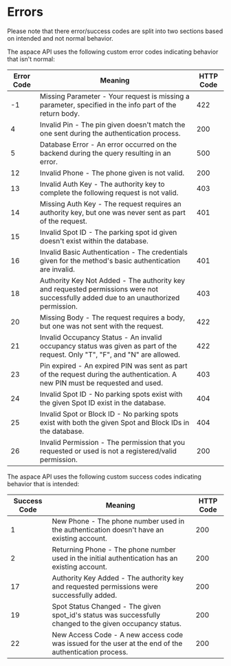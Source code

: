 # Errors

<aside class="notice">
Please note that there error/success codes are split into two sections based on intended and not normal behavior.
</aside>

The aspace API uses the following custom error codes indicating behavior that isn't normal:

Error Code | Meaning | HTTP Code
---------- | ------- | ---------
-1 | Missing Parameter - Your request is missing a parameter, specified in the info part of the return body. | 422
4 | Invalid Pin - The pin given doesn't match the one sent during the authentication process. | 200
5 | Database Error - An error occurred on the backend during the query resulting in an error. | 500
12 | Invalid Phone - The phone given is not valid. | 200
13 | Invalid Auth Key - The authority key to complete the following request is not valid. | 403
14 | Missing Auth Key - The request requires an authority key, but one was never sent as part of the request. | 401
15 | Invalid Spot ID - The parking spot id given doesn't exist within the database.
16 | Invalid Basic Authentication - The credentials given for the method's basic authentication are invalid. | 401
18 | Authority Key Not Added - The authority key and requested permissions were not successfully added due to an unauthorized permission. | 403
20 | Missing Body - The request requires a body, but one was not sent with the request. | 422
21 | Invalid Occupancy Status - An invalid occupancy status was given as part of the request. Only "T", "F", and "N" are allowed. | 422
23 | Pin expired - An expired PIN was sent as part of the request during the authentication. A new PIN must be requested and used. | 403
24 | Invalid Spot ID - No parking spots exist with the given Spot ID exist in the database. | 404
25 | Invalid Spot or Block ID - No parking spots exist with both the given Spot and Block IDs in the database. | 404
26 | Invalid Permission - The permission that you requested or used is not a registered/valid permission. | 200

The aspace API uses the following custom success codes indicating behavior that is intended:

Success Code | Meaning | HTTP Code
------------ | ------- | ---------
1 | New Phone - The phone number used in the authentication doesn't have an existing account. | 200
2 | Returning Phone - The phone number used in the initial authentication has an existing account. | 200
17 | Authority Key Added - The authority key and requested permissions were successfully added. | 200
19 | Spot Status Changed - The given spot_id's status was successfully changed to the given occupancy status. | 200
22 | New Access Code - A new access code was issued for the user at the end of the authentication process. | 200